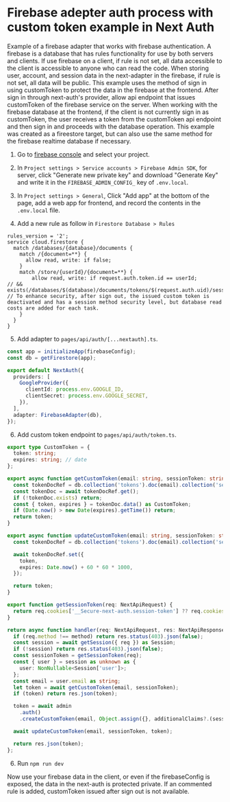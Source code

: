# Firebase adepter auth process with custom token example in Next Auth

Example of a firebase adapter that works with firebase authentication. A firebase is a database that has rules functionality for use by both servers and clients. If use firebase on a client, if rule is not set, all data accessible to the client is accessible to anyone who can read the code. When storing user, account, and session data in the next-adapter in the firebase, if rule is not set, all data will be public. This example uses the method of sign in using customToken to protect the data in the firebase at the frontend. After sign in through next-auth's provider, allow api endpoint that issues customToken of the firebase service on the server. When working with the firebase database at the frontend, if the client is not currently sign in as customToken, the user receives a token from the customToken api endpoint and then sign in and proceeds with the database operation. This example was created as a fireestore target, but can also use the same method for the firebase realtime database if necessary.

1. Go to [firebase console](https://console.firebase.google.com/project) and select your project. 

2. In `Project settings > Service accounts > Firebase Admin SDK`, for server, click "Generate new private key" and download "Generate Key" and write it in the `FIREBASE_ADMIN_CONFIG_` key of `.env.local`.

3. In `Project settings > General`, Click "Add app" at the bottom of the page, add a web app for frontend, and record the contents in the `.env.local` file.

4. Add a new rule as follow in `Firestore Database > Rules`
```
rules_version = '2';
service cloud.firestore {
  match /databases/{database}/documents {
    match /{document=**} {
      allow read, write: if false;
    }
    match /store/{userId}/{document=**} {
    	allow read, write: if request.auth.token.id == userId;
// && exists(/databases/$(database)/documents/tokens/$(request.auth.uid)/sessions/$(request.auth.token.sessionToken)); // To enhance security, after sign out, the issued custom token is deactivated and has a session method security level, but database read costs are added for each task.
    }
  }
}
```

5. Add adapter to `pages/api/auth/[...nextauth].ts`.
```ts
const app = initializeApp(firebaseConfig);
const db = getFirestore(app);

export default NextAuth({
  providers: [
    GoogleProvider({
      clientId: process.env.GOOGLE_ID,
      clientSecret: process.env.GOOGLE_SECRET,
    }),
  ],
  adapter: FirebaseAdapter(db),
});
```

6. Add custom token endpoint to `pages/api/auth/token.ts`.
```ts
export type CustomToken = {
  token: string;
  expires: string; // date
};

export async function getCustomToken(email: string, sessionToken: string) {
  const tokenDocRef = db.collection('tokens').doc(email).collection('sessions').doc(sessionToken);
  const tokenDoc = await tokenDocRef.get();
  if (!tokenDoc.exists) return;
  const { token, expires } = tokenDoc.data() as CustomToken;
  if (Date.now() > new Date(expires).getTime()) return;
  return token;
}

export async function updateCustomToken(email: string, sessionToken: string, token: string) {
  const tokenDocRef = db.collection('tokens').doc(email).collection('sessions').doc(sessionToken);

  await tokenDocRef.set({
    token,
    expires: Date.now() + 60 * 60 * 1000,
  });

  return token;
}

export function getSessionToken(req: NextApiRequest) {
  return req.cookies['__Secure-next-auth.session-token'] ?? req.cookies['next-auth.session-token'];
}

return async function handler(req: NextApiRequest, res: NextApiResponse) {
  if (req.method !== method) return res.status(403).json(false);
  const session = await getSession({ req }) as Session;
  if (!session) return res.status(403).json(false);
  const sessionToken = getSessionToken(req);
  const { user } = session as unknown as {
    user: NonNullable<Session['user']>;
  };
  const email = user.email as string;
  let token = await getCustomToken(email, sessionToken);
  if (token) return res.json(token);

  token = await admin
    .auth()
    .createCustomToken(email, Object.assign({}, additionalClaims?.(session), { sessionToken }));

  await updateCustomToken(email, sessionToken, token);

  return res.json(token);
};
```

6. Run `npm run dev`

Now use your firebase data in the client, or even if the firebaseConfig is exposed, the data in the next-auth is protected private. If an commented rule is added, customToken issued after sign out is not available.
